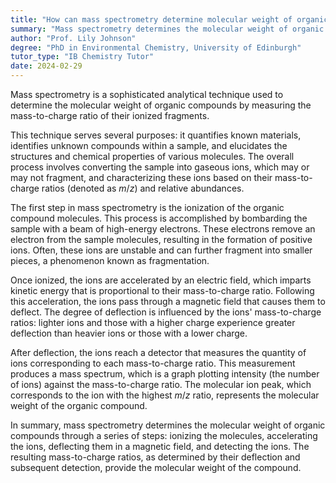 ```yaml
---
title: "How can mass spectrometry determine molecular weight of organic compounds?"
summary: "Mass spectrometry determines the molecular weight of organic compounds by measuring the mass-to-charge ratio of their ionised fragments."
author: "Prof. Lily Johnson"
degree: "PhD in Environmental Chemistry, University of Edinburgh"
tutor_type: "IB Chemistry Tutor"
date: 2024-02-29
---
```


Mass spectrometry is a sophisticated analytical technique used to determine the molecular weight of organic compounds by measuring the mass-to-charge ratio of their ionized fragments.

This technique serves several purposes: it quantifies known materials, identifies unknown compounds within a sample, and elucidates the structures and chemical properties of various molecules. The overall process involves converting the sample into gaseous ions, which may or may not fragment, and characterizing these ions based on their mass-to-charge ratios (denoted as $m/z$) and relative abundances.

The first step in mass spectrometry is the ionization of the organic compound molecules. This process is accomplished by bombarding the sample with a beam of high-energy electrons. These electrons remove an electron from the sample molecules, resulting in the formation of positive ions. Often, these ions are unstable and can further fragment into smaller pieces, a phenomenon known as fragmentation.

Once ionized, the ions are accelerated by an electric field, which imparts kinetic energy that is proportional to their mass-to-charge ratio. Following this acceleration, the ions pass through a magnetic field that causes them to deflect. The degree of deflection is influenced by the ions' mass-to-charge ratios: lighter ions and those with a higher charge experience greater deflection than heavier ions or those with a lower charge.

After deflection, the ions reach a detector that measures the quantity of ions corresponding to each mass-to-charge ratio. This measurement produces a mass spectrum, which is a graph plotting intensity (the number of ions) against the mass-to-charge ratio. The molecular ion peak, which corresponds to the ion with the highest $m/z$ ratio, represents the molecular weight of the organic compound.

In summary, mass spectrometry determines the molecular weight of organic compounds through a series of steps: ionizing the molecules, accelerating the ions, deflecting them in a magnetic field, and detecting the ions. The resulting mass-to-charge ratios, as determined by their deflection and subsequent detection, provide the molecular weight of the compound.
    